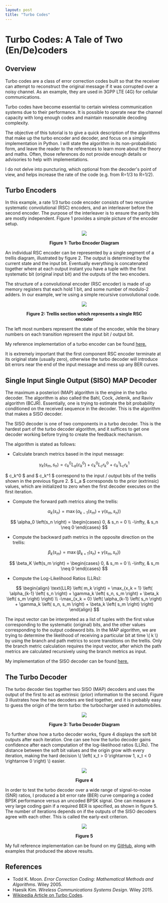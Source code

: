 ```yaml
---
layout: post
title: "Turbo Codes"
---
```


# Turbo Codes: A Tale of Two (En/De)coders

## Overview

Turbo codes are a class of error correction codes built so that the receiver can attempt to reconstruct the original message if it was corrupted over a noisy channel. As an example, they are used in 3GPP LTE (4G) for cellular communications. 

Turbo codes have become essential to certain wireless communication systems due to their performance. It is possible to operate near the channel capacity with long enough codes and maintain reasonable decoding complexity.

The objective of this tutorial is to give a quick description of the algorithms that make up the turbo encoder and decoder, and focus on a simple implementation in Python. I will state the algorithm in its non-probabilistic form, and leave the reader to the references to learn more about the theory and maths. Often, those references do not provide enough details or advisories to help with implementations.

I do not delve into puncturing, which optional from the decoder's point of view, and helps increase the rate of the code (e.g. from R=1/3 to R=1/2).

## Turbo Encoders

In this example, a rate 1/3 turbo code encoder consists of two recursive systematic convolutional (RSC) encoders, and an interleaver before the second encoder. The purpose of the interleaver is to ensure the parity bits are mostly independent. Figure 1 provides a simple picture of the encoder setup.

<figure align="center">
  <img src="/static/turbocodes/figure_1.png" />
  <p align="center"><b>Figure 1: Turbo Encoder Diagram</b></p>
</figure>

An individual RSC encoder can be represented by a single segment of a trellis diagram, illustrated by figure 2. The output is determined by the current state and the input bit. Eventually everything is concatenated together where at each output instant you have a tuple with the first systematic bit (original input bit) and the outputs of the two encoders.

The structure of a convolutional encoder (RSC encoder) is made of up memory registers that each hold 1 bit, and some number of modulo-2 adders. In our example, we're using a simple recursive convolutional code.

<figure align="center">
  <img src="/static/turbocodes/figure_2.png" />
  <p align="center"><b>Figure 2: Trellis section which represents a single RSC encoder</b></p>
</figure>

The left most numbers represent the state of the encoder, while the binary numbers on each transition represent the input bit / output bit.

My reference implementation of a turbo encoder can be found [here.](https://github.com/DaulPavid/pyturbo/blob/master/turbo/turbo_encoder.py)

It is extremely important that the first component RSC encoder terminate at its original state (usually zero), otherwise the turbo decoder will introduce bit errors near the end of the input message and mess up any BER curves.

## Single Input Single Output (SISO) MAP Decoder

The maximum a posteriori (MAP) algorithm is the engine in the turbo decoder. The algorithm is also called the Bahl, Cock, Jelenik, and Raviv algorithm (BCJR). Essentially, one is trying to estimate the bit probability conditioned on the received sequence in the decoder. This is the algorithm that makes a SISO decoder.

The SISO decoder is one of two components in a turbo decoder. This is the hardest part of the turbo decoder algorithm, and it suffices to get one decoder working before trying to create the feedback mechanism.

The algorithm is stated as follows:

* Calculate branch metrics based in the input message:

$$ \gamma_k \left(s_m, s_n \right) = c_k^0 L_a \left( c_k^0 \right) + c_k^0 L_c r_k^0 + c_k^1 L_c r_k^1 $$

$ c_k^0 $ and $ c_k^1 $ correspond to the input / output bits of the trellis shown in the previous figure 2. $ L_a $ corresponds to the prior (extrinsic) values, which are initialized to zero when the first decoder executes on the first iteration.

* Compute the forward path metrics along the trellis:

$$ \alpha_k \left(s_n \right) = \max \left(\alpha_{k-1} \left(s_m \right) + \gamma \left(s_m, s_n \right) \right) $$

$$
\alpha_0 \left(s_n \right) =
\begin{cases}
  0,       & s_n = 0     \\
  -\infty, & s_n \neq 0
\end{cases}
$$

* Compute the backward path metrics in the opposite direction on the trellis:

$$ \beta_k \left(s_m \right) = \max \left(\beta_{k+1} \left(s_n \right) + \gamma \left(s_m, s_n \right) \right) $$

$$
\beta_K \left(s_m \right) =
\begin{cases}
  0,       & s_m = 0     \\
  -\infty, & s_m \neq 0
\end{cases}
$$

* Compute the Log-Likelihood Ratios (LLRs):

$$
\begin{align}
\text{LLR} \left( m_k \right) = \max_{x_k = 1} \left( \alpha_{k-1} \left( s_n \right) + \gamma_k \left( s_n, s_m \right) + \beta_k \left( s_m \right) \right) \\ -\max_{x_k = 0} \left( \alpha_{k-1} \left( s_n \right) + \gamma_k \left( s_n, s_m \right) + \beta_k \left( s_m \right) \right)
\end{align}
$$

The input vector can be interpreted as a list of tuples with the first value corresponding to the systematic (original) bits, and the other values corresponding to the output codeword bits. In the MAP algorithm, we are trying to determine the likelihood of receiving a particular bit at time \\( k \\) by using the branch and path metrics to score transitions on the trellis. Only the branch metric calculation requires the input vector, after which the path metrics are calculated recursively using the branch metrics as input.

My implementation of the SISO decoder can be found [here.](https://github.com/DaulPavid/pyturbo/blob/master/turbo/siso_decoder.py)

## The Turbo Decoder

The turbo decoder ties together two SISO (MAP) decoders and uses the output of the first to act as extrinsic (prior) information to the second.
Figure 3 illustrates how the two decoders are tied together, and it is probably easy to guess the origin of the term turbo: the turbocharger used in automobiles.

<figure align="center">
  <img src="/static/turbocodes/figure_3.png" />
  <p align="center"><b>Figure 3: Turbo Decoder Diagram</b></p>
</figure>

To further show how a turbo decoder works, figure 4 displays the soft bit outputs after each iteration. One can see how the turbo decoder gains confidence after each computation of the log-likelihood ratios (LLRs). The distance between the soft bit values and the origin grow with every iteration, making the hard decision \\( \left( x_t > 0 \rightarrow 1, x_t < 0 \rightarrow 0 \right) \\) easier.

<figure align="center">
  <img src="/static/turbocodes/figure_4.png" />
  <p align="center"><b>Figure 4</b></p>
</figure>

In order to test the turbo decoder over a wide range of signal-to-noise (SNR) ratios, I produced a bit error rate (BER) curve comparing a coded BPSK performance versus an uncoded BPSK signal. One can measure a very large coding gain if a required BER is specified, as shown in figure 5.
The number of iterations depends on if the outputs of the SISO decoders agree with each other. This is called the early-exit criterion.

<figure align="center">
  <img src="/static/turbocodes/figure_5.png" />
  <p align="center"><b>Figure 5</b></p>
</figure>

My full reference implementation can be found on my [GitHub](https://github.com/DaulPavid/pyturbo/blob/master/turbo/turbo_decoder.py), along with examples that produced the above results.

## References

* Todd K. Moon. *Error Correction Coding: Mathematical Methods and Algorithms*. Wiley 2005. 
* Haesik Kim. *Wireless Communications Systems Design*. Wiley 2015.
* [Wikipedia Article on Turbo Codes](https://en.wikipedia.org/wiki/Turbo_code). 
